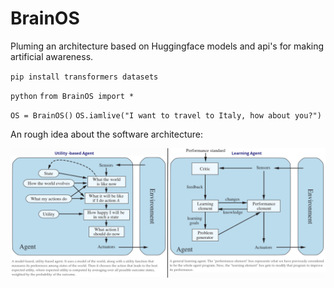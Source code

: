 # BrainOS

Pluming an architecture based on Huggingface models and api's for making artificial awareness.

`pip install transformers datasets`

`python`
`from BrainOS import *`

`OS = BrainOS()`
`OS.iamlive("I want to travel to Italy, how about you?")`


An rough idea about the software architecture:

![](./architecture.png)
